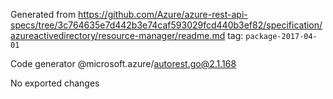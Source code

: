 Generated from https://github.com/Azure/azure-rest-api-specs/tree/3c764635e7d442b3e74caf593029fcd440b3ef82/specification/azureactivedirectory/resource-manager/readme.md tag: `package-2017-04-01`

Code generator @microsoft.azure/autorest.go@2.1.168

No exported changes